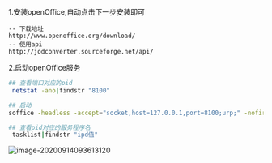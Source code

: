 1.安装openOffice,自动点击下一步安装即可

```http
-- 下载地址
http://www.openoffice.org/download/
-- 使用api
http://jodconverter.sourceforge.net/api/
```

2.启动openOffice服务

```sh
## 查看端口对应的pid
 netstat -ano|findstr "8100"

## 启动
soffice -headless -accept="socket,host=127.0.0.1,port=8100;urp;" -nofirststartwizard

## 查看pid对应的服务程序名
 tasklist|findstr "ipd值"
```

![image-20200914093613120](C:\Users\MSI-PC\AppData\Roaming\Typora\typora-user-images\image-20200914093613120.png)

